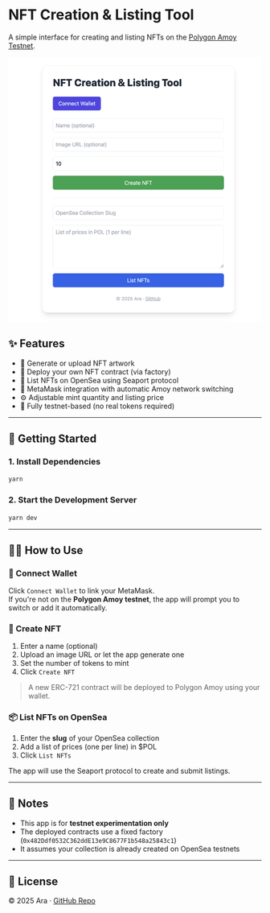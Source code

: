 # NFT Creation & Listing Tool

A simple interface for creating and listing NFTs on the [Polygon Amoy Testnet](https://wiki.polygon.technology/docs/pos/amoy/).

![App Screenshot](./screenshot.png)

## ✨ Features

- 🎨 Generate or upload NFT artwork  
- 🧱 Deploy your own NFT contract (via factory)  
- 🛒 List NFTs on OpenSea using Seaport protocol  
- 🦊 MetaMask integration with automatic Amoy network switching  
- ⚙️ Adjustable mint quantity and listing price  
- 🪪 Fully testnet-based (no real tokens required)  

---

## 🚀 Getting Started

### 1. Install Dependencies

```sh
yarn
```

### 2. Start the Development Server

```sh
yarn dev
```


---

## 🧑‍💻 How to Use

### 📌 Connect Wallet

Click `Connect Wallet` to link your MetaMask.  
If you're not on the **Polygon Amoy testnet**, the app will prompt you to switch or add it automatically.

### 🎨 Create NFT

1. Enter a name (optional)  
2. Upload an image URL or let the app generate one  
3. Set the number of tokens to mint  
4. Click `Create NFT`

> A new ERC-721 contract will be deployed to Polygon Amoy using your wallet.

### 📦 List NFTs on OpenSea

1. Enter the **slug** of your OpenSea collection  
2. Add a list of prices (one per line) in $POL  
3. Click `List NFTs`

The app will use the Seaport protocol to create and submit listings.

---

## 📎 Notes

- This app is for **testnet experimentation only**  
- The deployed contracts use a fixed factory (`0x482Ddf0532C362ddE13e9C8677F1b548a25843c1`)  
- It assumes your collection is already created on OpenSea testnets  

---

## 🧾 License

© 2025 Ara · [GitHub Repo](https://github.com/avcdsld/nft-creation-tool)
